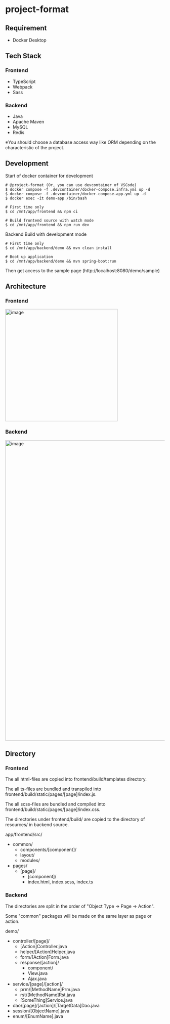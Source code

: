 # project-format

## Requirement
- Docker Desktop

## Tech Stack
### Frontend
- TypeScript
- Webpack
- Sass

### Backend
- Java
- Apache Maven
- MySQL
- Redis

※You should choose a database access way like ORM depending on the characteristic of the project.

## Development

Start of docker container for development
```
# @project-format (Or, you can use devcontainer of VSCode)
$ docker compose -f .devcontainer/docker-compose.infra.yml up -d
$ docker compose -f .devcontainer/docker-compose.app.yml up -d
$ docker exec -it demo-app /bin/bash

# First time only
$ cd /mnt/app/frontend && npm ci

# Build frontend source with watch mode
$ cd /mnt/app/frontend && npm run dev
```

Backend Build with development mode
```
# First time only
$ cd /mnt/app/backend/demo && mvn clean install

# Boot up application
$ cd /mnt/app/backend/demo && mvn spring-boot:run
```

Then get access to the sample page (http://localhost:8080/demo/sample)

## Architecture

### Frontend

<img width="355" alt="image" src="https://github.com/takahiroaoki/project-format/assets/69064981/b588f240-0a39-4208-8c11-e124a3504cac">


### Backend

<img width="950" alt="image" src="https://github.com/takahiroaoki/project-format/assets/69064981/39507e86-41fd-4095-9439-f5b5e3402af8">


## Directory
### Frontend

The all html-files are copied into frontend/build/templates directory.

The all ts-files are bundled and transpiled into frontend/build/static/pages/[page]/index.js.

The all scss-files are bundled and compiled into frontend/build/static/pages/[page]/index.css.

The directories under frontend/build/ are copied to the directory of resources/ in backend source.

app/frontend/src/
- common/
  - components/[component]/
  - layout/
  - modules/
- pages/
  - [page]/
    - [component]/
    - index.html, index.scss, index.ts

### Backend

The directories are split in the order of "Object Type -> Page -> Action".

Some "common" packages will be made on the same layer as page or action.

demo/
- controller/[page]/
  - [Action]Controller.java
  - helper/[Action]Helper.java
  - form/[Action]Form.java
  - response/[action]/
    - component/
    - View.java
    - Ajax.java
- service/[page]/[action]/
  - prm/[MethodName]Prm.java
  - rst/[MethodName]Rst.java
  - [SomeThing]Service.java
- dao/[page]/[action]/[TargetData]Dao.java
- session/[ObjectName].java
- enum/[EnumName].java
